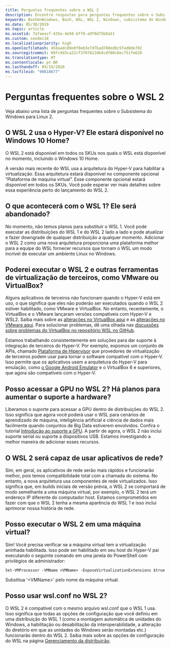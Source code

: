```yaml
---
title: Perguntas frequentes sobre o WSL 2
description: Encontre respostas para perguntas frequentes sobre o Subsistema do Windows para Linux 2, como 'Posso executar o WSL 2 em uma máquina virtual?'.
keywords: BashOnWindows, Bash, WSL, WSL 2, Windows, subsistema do Windows para Linux, subsistema do Windows, Ubuntu, Debian, Suse, Windows 10, instalar
ms.date: 05/30/2019
ms.topic: article
ms.assetid: 7afaeacf-435a-4e58-bff0-a9f0d75b8a51
ms.custom: seodec18
ms.localizationpriority: high
ms.openlocfilehash: 458aadc89e0f8e63e7d7bad780ed8c5fad0de702
ms.sourcegitcommit: 69fc9d3ca22cf3f07622db4cdf80c8ec751fe620
ms.translationtype: HT
ms.contentlocale: pt-BR
ms.lasthandoff: 09/19/2020
ms.locfileid: "90818677"
---
```

# <a name="wsl-2-faqs"></a>Perguntas frequentes sobre o WSL 2

Veja abaixo uma lista de perguntas frequentes sobre o Subsistema do Windows para Linux 2.

## <a name="does-wsl-2-use-hyper-v-will-it-be-available-on-windows-10-home"></a>O WSL 2 usa o Hyper-V? Ele estará disponível no Windows 10 Home?

O WSL 2 está disponível em todos os SKUs nos quais o WSL está disponível no momento, incluindo o Windows 10 Home.

A versão mais recente do WSL usa a arquitetura do Hyper-V para habilitar a virtualização. Essa arquitetura estará disponível no componente opcional “Plataforma de máquina virtual”. Esse componente opcional estará disponível em todos os SKUs. Você pode esperar ver mais detalhes sobre essa experiência perto do lançamento do WSL 2.

## <a name="what-will-happen-to-wsl-1-will-it-be-abandoned"></a>O que acontecerá com o WSL 1? Ele será abandonado?

No momento, não temos planos para substituir o WSL 1. Você pode executar as distribuições do WSL 1 e do WSL 2 lado a lado e pode atualizar e fazer downgrade de qualquer distribuição a qualquer momento. Adicionar o WSL 2 como uma nova arquitetura proporciona uma plataforma melhor para a equipe do WSL fornecer recursos que tornam o WSL um modo incrível de executar um ambiente Linux no Windows.

## <a name="will-i-be-able-to-run-wsl-2-and-other-3rd-party-virtualization-tools-such-as-vmware-or-virtualbox"></a>Poderei executar o WSL 2 e outras ferramentas de virtualização de terceiros, como VMware ou VirtualBox?

Alguns aplicativos de terceiros não funcionam quando o Hyper-V está em uso, o que significa que eles não poderão ser executados quando o WSL 2 estiver habilitado, como VMware e VirtualBox. No entanto, recentemente, o VirtualBox e o VMware lançaram versões compatíveis com Hyper-V e WSL2. Saiba mais sobre as [alterações no VirtualBox aqui][1] e as [alterações no VMware aqui][4]. Para solucionar problemas, dê uma olhada nas [discussões sobre problemas do VirtualBox no repositório WSL no GitHub](https://github.com/MicrosoftDocs/WSL/issues?q=is%3Aissue+virtualbox+sort%3Acomments-desc).

Estamos trabalhando consistentemente em soluções para dar suporte à integração de terceiros do Hyper-V. Por exemplo, expomos um conjunto de APIs, chamado [Plataforma de Hipervisor][2] que provedores de virtualização de terceiros podem usar para tornar o software compatível com o Hyper-V. Isso permite que os aplicativos usem a arquitetura do Hyper-V para emulação, como [o Google Android Emulator][3] e o VirtualBox 6 e superiores, que agora são compatíveis com o Hyper-V.

## <a name="can-i-access-the-gpu-in-wsl-2-are-there-plans-to-increase-hardware-support"></a>Posso acessar a GPU no WSL 2? Há planos para aumentar o suporte a hardware?

Liberamos o suporte para acessar a GPU dentro de distribuições do WSL 2. Isso significa que agora você poderá usar o WSL para cenários de aprendizado de máquina, inteligência artificial e ciência de dados mais facilmente quando conjuntos de Big Data estiverem envolvidos. Confira o tutorial [Introdução ao suporte a GPU](./tutorials/gpu-compute.md). A partir de agora, o WSL 2 não inclui suporte serial ou suporte a dispositivos USB. Estamos investigando a melhor maneira de adicionar esses recursos.

## <a name="will-wsl-2-be-able-to-use-networking-applications"></a>O WSL 2 será capaz de usar aplicativos de rede?

Sim, em geral, os aplicativos de rede serão mais rápidos e funcionarão melhor, pois temos compatibilidade total com a chamada do sistema. No entanto, a nova arquitetura usa componentes de rede virtualizados. Isso significa que, em builds iniciais de versão prévia, o WSL 2 se comportará de modo semelhante a uma máquina virtual, por exemplo, o WSL 2 terá um endereço IP diferente do computador host. Estamos comprometidos em fazer com que o WSL 2 tenha a mesma aparência do WSL 1 e isso inclui aprimorar nossa história de rede. 

## <a name="can-i-run-wsl-2-in-a-virtual-machine"></a>Posso executar o WSL 2 em uma máquina virtual?

Sim! Você precisa verificar se a máquina virtual tem a virtualização aninhada habilitada. Isso pode ser habilitado em seu host do Hyper-V pai executando o seguinte comando em uma janela do PowerShell com privilégios de administrador:

`Set-VMProcessor -VMName <VMName> -ExposeVirtualizationExtensions $true`

Substitua '&lt;VMName&gt;' pelo nome da máquina virtual.

## <a name="can-i-use-wslconf-in-wsl-2"></a>Posso usar wsl.conf no WSL 2?

O WSL 2 é compatível com o mesmo arquivo wsl.conf que o WSL 1 usa. Isso significa que todas as opções de configuração que você definiu em uma distribuição do WSL 1 (como a montagem automática de unidades do Windows, a habilitação ou desabilitação da interoperabilidade, a alteração do diretório em que as unidades do Windows serão montadas etc.) funcionarão dentro do WSL 2. Saiba mais sobre as opções de configuração do WSL na página [Gerenciamento da distribuição](./wsl-config.md).

 [1]: https://www.virtualbox.org/wiki/Changelog-6.0
 [2]: https://docs.microsoft.com/virtualization/api/
 [3]: https://devblogs.microsoft.com/visualstudio/hyper-v-android-emulator-support/
 [4]: https://blogs.vmware.com/workstation/2020/01/vmware-workstation-tech-preview-20h1.html
